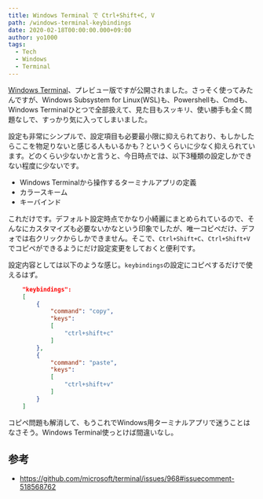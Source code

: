 ```yaml
---
title: Windows Terminal で Ctrl+Shift+C, V
path: /windows-terminal-keybindings
date: 2020-02-18T00:00:00.000+09:00
author: yo1000
tags:
  - Tech
  - Windows
  - Terminal
---
```


[Windows Terminal](https://aka.ms/windowsterminal)、プレビュー版ですが公開されました。さっそく使ってみたんですが、Windows Subsystem for Linux(WSL)も、Powershellも、Cmdも、Windows Terminalひとつで全部扱えて、見た目もスッキリ、使い勝手も全く問題なしで、すっかり気に入ってしまいました。

設定も非常にシンプルで、設定項目も必要最小限に抑えられており、もしかしたらここを物足りないと感じる人もいるかも？というくらいに少なく抑えられています。どのくらい少ないかと言うと、今日時点では、以下3種類の設定しかできない程度に少ないです。

- Windows Terminalから操作するターミナルアプリの定義
- カラースキーム
- キーバインド

これだけです。デフォルト設定時点でかなり小綺麗にまとめられているので、そんなにカスタマイズも必要ないかなという印象でしたが、唯一コピペだけ、デフォでは右クリックからしかできません。そこで、`Ctrl+Shift+C`、`Ctrl+Shift+V`でコピペができるようにだけ設定変更をしておくと便利です。

設定内容としては以下のような感じ。`keybindings`の設定にコピペするだけで使えるはず。

```json
    "keybindings":
    [
        {
            "command": "copy",
            "keys": 
            [
                "ctrl+shift+c"
            ]
        },
        {
            "command": "paste",
            "keys":
            [
                "ctrl+shift+v"
            ]
        }
    ]
```

コピペ問題も解消して、もうこれでWindows用ターミナルアプリで迷うことはなさそう。Windows Terminal使っとけば間違いなし。


## 参考
- https://github.com/microsoft/terminal/issues/968#issuecomment-518568762
